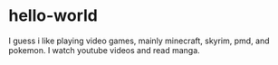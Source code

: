 # hello-world
I guess i like playing video games, mainly minecraft, skyrim, pmd, and pokemon. I watch youtube videos and read manga.
